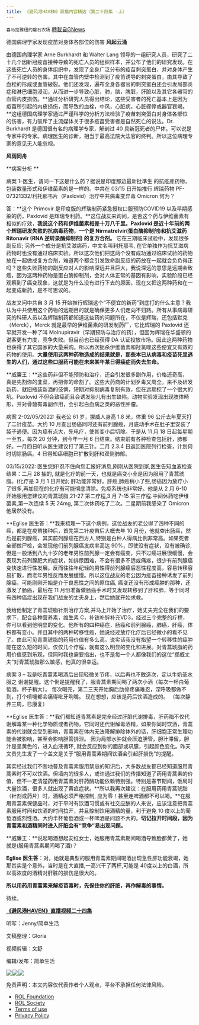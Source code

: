 ```yaml
---
title: 《避风港HAVEN》直播内容精选（第二十四集 ·上）
---
```

`喜马拉雅纽约磐石农场` [轉載自GNews](https://gnews.org/zh-hans/2231673/)

德国病理学家发现疫苗对身体各部位的伤害
**风起云涌**

由德国病理学家 Arne Burkhardt 和 Walter Lang 领导的一组研究人员，研究了二十几个因新冠疫苗接种导致的死亡人员的组织样本，并公布了他们的研究发现。在这些死亡人员的身体组织中，发现了全身广泛分布的疫苗刺突蛋白，并对身体产生了不可逆转的伤害。其中在血管内壁中检测到了疫苗诱导的刺突蛋白，由其导致了血栓的形成或血管破裂。他们还发现，遍布全身各器官的刺突蛋白还会引发局部炎症和淋巴细胞浸润，从而进一步导致心脏，肺，脑，脾脏，肝脏以及其它各器官的血管内皮损伤。**通过分析研究人员得出结论，这些受害者的死亡基本上是因为疫苗所引起的内皮损伤，而导致的血栓，中风，心脏病，心脏骤停或器官衰竭。**这组德国病理学家通过严谨科学的分析方法检验了疫苗刺突蛋白对身体各部位的伤害，有力驳斥了主流媒体关于很多疫苗受害者是自然死亡的说法。Dr. Burkhardt 是德国很有名的病理学专家，解剖过 40 具新冠死者的尸体。可以说是专家中的专家。病理医生的诊断，相当于最高法院大法官的终判。所以这位病理专家的意见无人能忽视。

**风雨同舟**

**病案分析 **

病案 1–医生，请问一下这是什么药？据说是印度那边最新批準生 的抗疫産药物，包装数量形式和伊维菌素的是一样的。中共在 03/15 日开始推行 辉瑞药物 PF-07321332/利托那韦片（Paxlovid）治疗中共病毒变异毒 Omicron 何为？

答：**这个 Primovir 是印度版的辉瑞制药紧急授权口服预防COVID19 以及早期感染的药，Paxlovid 是辉瑞专利药。**这位战友来询问，是否这个药与伊维菌素有相似的疗效，**我说这个药和伊维菌素相差十万八千里。Paxlovid 是近十年前的两个辉瑞研发失败的抗病毒药物，一个是 Nirmatrelvir(蛋白酶抑制剂)和抗艾滋药Ritonavir (RNA 逆转录酶抑制剂) 的复方合剂。** 它在三期临床试验中，发现很多副反应; 另外一个成分是抗艾滋病药，中文名叫利托那韦, 在它单独作为抗艾滋病药物时也没有通过临床实验。所以这次他们把这两个没有成功通过临床试验的药物放在一起做成复方合剂，难道两个都会引发致命副反应的药放在一起就会负负得正吗？这些失败药物的副反应对人的影响深远并且巨大，我说深远的意思是远期会致癌，因为这两种药物是蛋白酶抑制剂，会对人体正常的基因有影响，实验阶段已经观察到了癌变现象，这就是为什么没有进行下去的原因，现在又把这两种药和在一起变成新药，是不可思议的。

战友又问中共自 3 月 15 开始推行辉瑞这个“不便宜的新药”到底打的什么主意？我认为中共使用这个药物的远期目的就是确保更多人们走向不归路。所有从事病毒研究的科研人员以及辉瑞制药都知道这些药的问题所在，不仅是辉瑞，还包括默克（Merck），Merck 就是最早的伊维菌素的研发制药厂，它比辉瑞的 Paxlovid 还早就开发一种了叫 Molnupiravir（早期预防与治疗的药），但因为辉瑞在华盛顿的说客更有力度，竞争失败。但目前也已经获得 DA 认证投放市场。因此这两种药物也获得了其它国家的大量采购。所以再次扼杀伊维菌素和羟氯喹这些便宜又有效的药物的使用。**大量使用这两种药物造成的结果就是，那些本已从病毒和疫苗死里逃生的人们，通过这些口服药可能在未来某年某日得癌症而失去生命。**

**威廉王：**这些药非但不能预防和治疗，还会引发很多副作用，价格还奇高，真是先割你的韭菜，再把你的命割了。这些大药商的计划歹毒又周全。来不及研发新药，就旧瓶装新酒的伎俩，短期对抑制病毒复制有效，但在远期挖了一个很大的坑。Paxlovid 不但会致癌而且会诱发胎儿有出生缺陷。动物实验发现出现肢体畸形，并对骨髓有毒副作用，会引起白血病之类的恶性肿瘤。

病案 2-02/05/2022: 我老公 61 岁，挪威人身高 1.8 米，体重 96 公斤去年夏天打了二针疫苗。大约 10 月查出肠癌同时还有前列腺癌，月底动手术在肚子里安装了袋子通便。因为癌有点大，先电疗，使其变小后切除。于是从 11 月 18 日起每星期一至五，每次 20 分钟，到今年一月 6 日结束。结束前有各种检查包括肝，肺都好。一月四日听从医生建议打了第三针。二月 2.3.4 日返回医院列行检查，计划何时切除肠癌。4 日得知癌细胞已扩散到肝和双侧肺部。

03/15/2022: 医生您好!忍不住向您汇报好消息,刚刚从医院到家,医生告知血液检查结果：二月 28 抽的, 就是化疗的前一天，也就是癌变小全是因为服用了青蒿琥脂。(化疗是 3 月 1 日开始); 肝功能非常好。肝癌,肺癌稍小了些,肠癌因为放疗小了很多,再加现在的化疗有可能彻底清除。免疫系统也非常好。他是从 2 月 6-10 开始服用您建议的青蒿琥脂,21-27 第二疗程,3 月 7-15 第三疗程.中间休药吃伊维菌素,第一次连续 5 天 24mg, 第二次休药吃了二次。二星期前我感染了 Omicron 他居然没有。

**Eglise 医生答：**我来梳理一下这个病例，这位战友的老公得了四种不同的癌，都是在疫苗接种后，首先第二针疫苗后大概去年 10 月份，他就查出肠癌，然后是前列腺癌，其实前列腺癌在西方人,特别是白种人得病比例非常高。如果死者全部做尸检，会发现他们前列腺癌发病率高达 90%，即使没有症状，没有被确诊,但是一般活到八九十岁的老年男性前列腺一定会有癌变，只不过癌进展很缓慢，会表现为前列腺肥大的症状，如排尿困难，不会有很多不适或痛疼，很少有前列腺癌变快速进行性发展。反而往往年纪轻的男性得前列腺癌后恶性程度高，容易转移容易扩散，而老年男性反而发展缓慢。所以这位战友的老公因为疫苗接种诱发了前列腺癌，可能刚刚开始是介于良恶性之间的原位癌, 癌变还没有形成癌肿的那种，还激发了肠癌，最后在 11 月份准备做肠癌手术时又发现转移到了肝和肺，等于同时有四种癌症出现在我们战友的丈夫身上，然后她就开始求救。

我给他制定了青蒿琥脂针剂治疗方案,并马上开始了治疗，她丈夫完全在我们的要求下，配合各种营养素，维生素 C，补铁补锌补充VD3，经过三个完整的疗程，你可以看到他明显的变化。他所有的四种癌症，肠癌和前列腺癌，肺癌，肝癌，体积都有变小。并且其中的两种转移性癌，她说经过放疗化疗后已经微小的看不见了。由此可见青蒿琥脂的药用价值有多么高。说实话我没有指望一个转移性的癌肿能在这么短的时间，仅仅几个疗程，就有这么明显的变化和进展。对青蒿琥脂的药用价值感到乐观，但同时我也需要指出，也不是每一个人都像我们的这位“挪威丈夫”对青蒿琥脂那么敏感，他真的很幸运。

病案 3 – 我是吃青蒿素喝酒后出现轻微关节疼，以后再也不敢造次，定以牛奶圣水服之 谢谢提醒。这个倒是提醒我了，服青蒿素期间喝了两次小酒（每次一杯白葡萄酒，杯子稍大）。 每次喝完，第二三天开始胸后肋骨疼痛难忍，深呼吸都做不到，打个喷嚏都会痛得呲牙咧嘴。 现在想想，应该是药后饮酒造成的。 （每次静养三周，已康复）

**Eglise 医生答：**我们都知道青蒿素是完全经过肝脏代谢排毒，肝药酶不仅代谢解毒某一种化学物质或者药物，它同时还代谢解毒酒精，如果你同时饮酒，青蒿素的代谢就会受到影响，青蒿素在体内无法降解排除体外的话，肝细胞正常生理功能会被影响，甚至会影响胆管排泄。 因为局部水肿就会压迫胆管，胆汁滞留，胆汁是呈黄色的，进入血液循环, 就会反应到你的面部或巩膜，引起颜色变化。昨天文贵先生发了一个盖文是关于“服用青蒿素期间饮酒会引起肝损伤”的提醒。

其实经过我们不断地普及青蒿素服用禁忌的知识后，大多数战友都已经知道服用青蒿素时不可以饮酒。但墙内的很多人，或许通过我们的传播知道了药用青蒿素的价值，但不一定清楚药用青蒿素对肝药酶功能依赖特别强。特别是春节期间，饭局时大量饮酒，很多人就出现了黄疸症状。**所以我再次建议：在服用药用青蒿琥脂（针剂或药片）时，酒精必须严格控制, 应为零！甚至连啤酒都不可以喝。**在服用青蒿素保健品时，对于平时有饮酒习惯或有社交应酬的人来说，应该注意把青蒿素服用时间和饮酒的时间拉开，并且控制饮用酒精的量，利于避免 10 度以上的葡萄酒或烈性酒。大约半杯葡萄酒或一杯啤酒是问题不大的。**切记拉开时间段，因为青蒿素和酒精同时进入肝脏会有“竞争”易出现问题。**

**威廉王：**说起喝酒想起安红女士，她服用青蒿素期间喝酒导致脸都黄了，她就是(服用青蒿素期间喝了酒)？

**Eglise 医生答**：对，她就是典型的服用青蒿素期间喝酒出现急性肝功能衰竭，她那其实是个意外，当时是在大直播,一高兴干了两杯,可能是 40度以上的白酒，所以高浓度的酒精对肝脏的损伤是很大的。

**所以用药用青蒿素来解疫苗毒时，先保住你的肝脏，再作解毒的事情。**

待续。

[**《避风港HAVEN》直播视频二十四集**](https://www.gettr.com/streaming/p10ik3635b8)

听写：Jenny/简单生活

文稿整理：Gloria

视频剪辑：文舒

编辑/发布：简单生活


![](https://assets.gnews.org/wp-content/uploads/2022/03/预防方案.jpeg)![](https://assets.gnews.org/wp-content/uploads/2022/03/治疗方案.jpeg)![](https://assets.gnews.org/wp-content/uploads/2022/03/IMG_3856.jpg)


 

免责声明：本文内容仅代表作者个人观点，平台不承担任何法律风险。

- [ROL Foundation](https://rolfoundation.org/)
- [ROL Society](https://rolsociety.org/)
- [Terms of use](https://gnews.org/terms-of-use-3/)
- [Privacy Policy](https://gnews.org/privacy-policy/)
